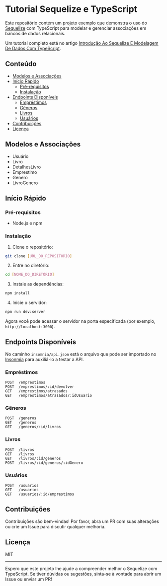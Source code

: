 # Tutorial Sequelize e TypeScript

Este repositório contém um projeto exemplo que demonstra o uso do [Sequelize](https://github.com/sequelize/sequelize) com TypeScript para modelar e gerenciar associações em bancos de dados relacionais.

Um tutorial completo está no artigo [Introdução Ao Sequelize E Modelagem De Dados Com TypeScript](https://escoladaprogramacao.com.br/introducao-ao-sequelize-e-modelagem-de-dados-com-typescript/).

## Conteúdo

<!-- toc -->

- [Modelos e Associações](#modelos-e-associações)
- [Início Rápido](#início-rápido)
  - [Pré-requisitos](#pré-requisitos)
  - [Instalação](#instalação)
- [Endpoints Disponíveis](#endpoints-disponíveis)
  - [Empréstimos](#empréstimos)
  - [Gêneros](#gêneros)
  - [Livros](#livros)
  - [Usuários](#usuários)
- [Contribuições](#contribuições)
- [Licença](#licença)

<!-- tocstop -->

## Modelos e Associações

- Usuário
- Livro
- DetalhesLivro
- Emprestimo
- Genero
- LivroGenero

## Início Rápido

### Pré-requisitos

- Node.js e npm

### Instalação

1. Clone o repositório:

```sh
git clone [URL_DO_REPOSITÓRIO]
```

2. Entre no diretório:

```sh
cd [NOME_DO_DIRETÓRIO]
```

3. Instale as dependências:

```sh
npm install
```

4. Inicie o servidor:

```sh
npm run dev:server
```

Agora você pode acessar o servidor na porta especificada (por exemplo, `http://localhost:3000`).

## Endpoints Disponíveis

No caminho `insomnia/api.json` está o arquivo que pode ser importado no [Insonmia](https://insomnia.rest/) para auxiliá-lo a testar a API.

### Empréstimos

```
POST  /emprestimos
POST  /emprestimos/:id/devolver
GET   /emprestimos/atrasados
GET   /emprestimos/atrasados/:idUsuario
```

### Gêneros

```
POST  /generos
GET   /generos
GET   /generos/:id/livros
```

### Livros

```
POST  /livros
GET   /livros
GET   /livros/:id/generos
POST  /livros/:id/generos/:idGenero
```

### Usuários

```
POST  /usuarios
GET   /usuarios
GET   /usuarios/:id/emprestimos
```

## Contribuições

Contribuições são bem-vindas! Por favor, abra um PR com suas alterações ou crie um Issue para discutir qualquer melhoria.

## Licença

MIT

---

Espero que este projeto lhe ajude a compreender melhor o Sequelize com TypeScript. Se tiver dúvidas ou sugestões, sinta-se à vontade para abrir um Issue ou enviar um PR!
